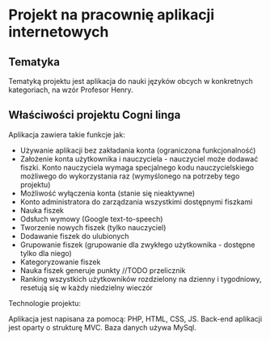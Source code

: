 # Projekt na pracownię aplikacji internetowych

## Tematyka

Tematyką projektu jest aplikacja do nauki języków obcych w konkretnych kategoriach, na wzór Profesor Henry.

## Właściwości projektu Cogni linga

Aplikacja zawiera takie funkcje jak:

* Używanie aplikacji bez zakładania konta (ograniczona funkcjonalność)
* Założenie konta użytkownika i nauczyciela - nauczyciel może dodawać fiszki. Konto nauczyciela wymaga specjalnego kodu nauczycielskiego możliwego do wykorzystania raz (wymyślonego na potrzeby tego projektu)
* Możliwość wyłączenia konta (stanie się nieaktywne)
* Konto administratora do zarządzania wszystkimi dostępnymi fiszkami
* Nauka fiszek
* Odsłuch wymowy (Google text-to-speech)
* Tworzenie nowych fiszek (tylko nauczyciel)
* Dodawanie fiszek do ulubionych
* Grupowanie fiszek (grupowanie dla zwykłego użytkownika - dostępne tylko dla niego)
* Kategoryzowanie fiszek
* Nauka fiszek generuje punkty //TODO przelicznik
* Ranking wszystkich użytkowników rozdzielony na dzienny i tygodniowy, resetują się w każdy niedzielny wieczór

Technologie projektu:

Aplikacja jest napisana za pomocą: PHP, HTML, CSS, JS. Back-end aplikacji jest oparty o strukturę MVC. Baza danych używa MySql.
